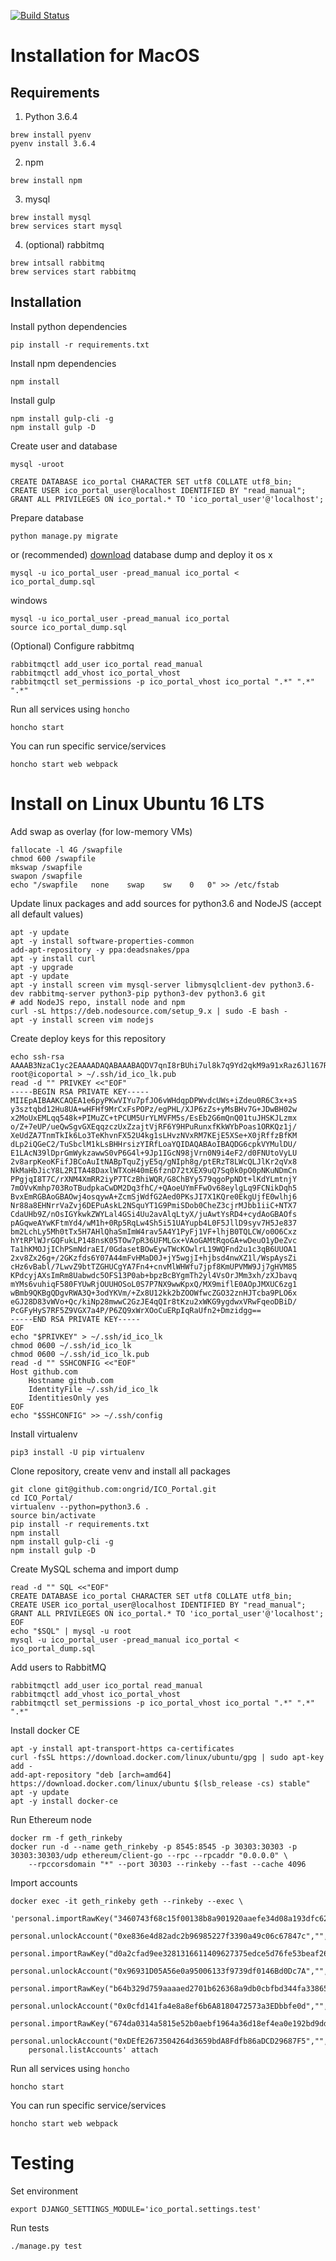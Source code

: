 [![Build Status](https://travis-ci.com/OnGridSystems/ICO_Portal.svg?token=YtkmGHXy5XUn2VXCRKwy&branch=master)](https://travis-ci.com/OnGridSystems/ICO_Portal)
# Installation for MacOS
## Requirements
1. Python 3.6.4
```
brew install pyenv
pyenv install 3.6.4
```

2. npm
```
brew install npm
```

3. mysql
```
brew install mysql
brew services start mysql
```

4. (optional) rabbitmq
```
brew intsall rabbitmq
brew services start rabbitmq
```

## Installation
Install python dependencies
```
pip install -r requirements.txt
```

Install npm dependencies
```
npm install
```
Install gulp
```
npm install gulp-cli -g
npm install gulp -D
```

Create user and database
```
mysql -uroot
```
```
CREATE DATABASE ico_portal CHARACTER SET utf8 COLLATE utf8_bin;
CREATE USER ico_portal_user@localhost IDENTIFIED BY "read_manual";
GRANT ALL PRIVILEGES ON ico_portal.* TO 'ico_portal_user'@'localhost';
```

Prepare database
```
python manage.py migrate
```
or (recommended)
[download](https://www.dropbox.com/sh/luvuxz8pqn6hpgb/AACjNzn2snBICDVPpj30JPAta?dl=0) database dump and deploy it
os x
```
mysql -u ico_portal_user -pread_manual ico_portal < ico_portal_dump.sql
```
windows
```
mysql -u ico_portal_user -pread_manual ico_portal
source ico_portal_dump.sql
```

(Optional) Configure rabbitmq
```
rabbitmqctl add_user ico_portal read_manual
rabbitmqctl add_vhost ico_portal_vhost
rabbitmqctl set_permissions -p ico_portal_vhost ico_portal ".*" ".*" ".*"
```

Run all services using `honcho`
```
honcho start
```

You can run specific service/services
```
honcho start web webpack
```

# Install on Linux Ubuntu 16 LTS
Add swap as overlay (for low-memory VMs)
```
fallocate -l 4G /swapfile
chmod 600 /swapfile
mkswap /swapfile
swapon /swapfile
echo "/swapfile   none    swap    sw    0   0" >> /etc/fstab
```

Update linux packages and add sources for python3.6 and NodeJS (accept all default values)
```
apt -y update
apt -y install software-properties-common
add-apt-repository -y ppa:deadsnakes/ppa
apt -y install curl
apt -y upgrade
apt -y update
apt -y install screen vim mysql-server libmysqlclient-dev python3.6-dev rabbitmq-server python3-pip python3-dev python3.6 git
# add NodeJS repo, install node and npm
curl -sL https://deb.nodesource.com/setup_9.x | sudo -E bash -
apt -y install screen vim nodejs
```

Create deploy keys for this repository
```
echo ssh-rsa AAAAB3NzaC1yc2EAAAADAQABAAABAQDV7qnI8rBUhi7ul8k7q9Yd2qkM9a91xRaz6Jl167RHoLfH5pLLezO2pt3XYe7xQD7AcUd/0ysLEWw84/P96A8cv9ck/rNmz7IywEe/sb4kPAEfTbDHYyhTEQwuqrnjyT48gy5kL608JQzlStgsxUUzmz8SwRvYbqZCdDTW24kdIokvObGj9n7t5Q/+55DBKC8ZcSqrNzNTFnNqO1WNEXpj0c+5G6fF8qRZhs+hqzU5EpDPWP9d5R1kDtOeZOQiToujdN4qG+cVfnZTiSDWwse/M1XFEzsoSMTldJ75fSNF9/MF8ox0unaJAZ4Lb9O5JtyUzWQuwEceuyLNghF8uhph root@icoportal > ~/.ssh/id_ico_lk.pub
read -d "" PRIVKEY <<"EOF"
-----BEGIN RSA PRIVATE KEY-----
MIIEpAIBAAKCAQEA1e6pyPKwVIYu7pfJO6vWHdqpDPWvdcUWs+iZdeu0R6C3x+aS
y3sztqbd12Hu8UA+wHFHf9MrCxFsPOPz/egPHL/XJP6zZs+yMsBHv7G+JDwBH02w
x2MoUxEMLqq548k+PIMuZC+tPCUM5UrYLMVFM5s/EsEb2G6mQnQ01tuJHSKJLzmx
o/Z+7eUP/ueQwSgvGXEqqzczUxZzajtVjRF6Y9HPuRunxfKkWYbPoas1ORKQz1j/
XeUdZA7TnmTkIk6Lo3TeKhvnFX52U4kg1sLHvzNVxRM7KEjE5XSe+X0jRffzBfKM
dLp2iQGeC2/TuSbclM1kLsBHHrsizYIRfLoaYQIDAQABAoIBAQDG6cpkVYMulDU/
E1LAcN39lDprGmWykzawwS0vP6G4l+9Jp1IGcN98jVrn0N9i4eF2/d0FNUtoVyLU
2v8arpKeoKFifJBCoAuItNABpTquZjyE5q/gNIph8g/ptERzT8LWcQLJlKr2qVx8
NkMaHbJicY8L2RITA48DaxlWTXoH40mE6fznD72tXEX9uQ7Sq0k0pO0pNKuNDmCn
PPgjqI8T7C/rXNM4XmRR2iyP7TCzBhiWQR/G8ChBYy579qgoPpNDt+lKdYLmtnjY
7mOVvKmhp703RoTBudpkaCwDM2Dq3fhC/+QAoeUYmFFwOv68eylgLq9FCNikDqh5
BvxEmRGBAoGBAOwj4osqywA+ZcmSjWdfG2Aed0PKsJI7X1KQre0EkgUjfE0wlhj6
Nr88a8EHNrrVaZvj6DEPuAskL2NSquYT1G9PmiSDob0CheZ3cjrMJbb1iiC+NTX7
CdaUHb9Z/nOsIGYkwkZWYLal4GSi4Uu2avAlqLtyX/juAwtYsRD4+cydAoGBAOfs
pAGqweAYwKFtmYd4/wM1h+0Rp5RqLw4Sh5i51UAYupb4L0F5JllD9syv7H5Je837
bm2LchLy5Mh0tTx5H7AHlQhaSmImW4rav5A4Y1PyFj1VF+lhjB0TQLCW/o0O6Cxz
hYtRPlWJrGQFukLP148nsK05TOw7pR36UFMLGx+VAoGAMtRqoGA+wDeuO1yDeZvc
Ta1hKMOJjIChPSmNdraEI/0GdasetBOwEywTWcKOwlrL19WQFnd2u1c3qB6UUOA1
2xv8Zx26g+/2GKzfds6Y07A44mFvHMaD0J+jY5wgjI+hjbsd4nwXZ1l/WspAysZi
cHz6vBabl/7LwvZ9btTZGHUCgYA7Fn4+cnvMlWHWfu7jpf8KmUPVMW9Jj7gHVM85
KPdcyjAXsImRm8Uabwdc5OFS13P0ab+bpzBcBYgmTh2yl4VsOrJMm3xh/zXJbavq
mYMs6vuhiqF580FYUwRjOUUHOSoL0S7P7NX9wwKpxQ/MX9miflE0AOpJMXUC6zg1
wBmb9QKBgQDgvRWA3Q+3odYKVm/+Zx8U12kk2bZOOWfwcZGO32znHJTcba9PLO6x
eGJ28D83vWVo+Qc/kiNp28mwwC2GzJE4qQIr8tKzu2xWKG9ygdwxVRwFqeoDBiD/
PcGFyHyS7RF5Z9VGX7a4P/P6ZQ9xWrXOoCuERpIqRaUfn2+Dmzidgg==
-----END RSA PRIVATE KEY-----
EOF
echo "$PRIVKEY" > ~/.ssh/id_ico_lk
chmod 0600 ~/.ssh/id_ico_lk
chmod 0600 ~/.ssh/id_ico_lk.pub
read -d "" SSHCONFIG <<"EOF"
Host github.com
    Hostname github.com
    IdentityFile ~/.ssh/id_ico_lk
    IdentitiesOnly yes
EOF
echo "$SSHCONFIG" >> ~/.ssh/config
```

Install virtualenv
```
pip3 install -U pip virtualenv
```

Clone repository, create venv and install all packages
```
git clone git@github.com:ongrid/ICO_Portal.git
cd ICO_Portal/
virtualenv --python=python3.6 .
source bin/activate
pip install -r requirements.txt
npm install
npm install gulp-cli -g
npm install gulp -D
```

Create MySQL schema and import dump
```
read -d "" SQL <<"EOF"
CREATE DATABASE ico_portal CHARACTER SET utf8 COLLATE utf8_bin;
CREATE USER ico_portal_user@localhost IDENTIFIED BY "read_manual";
GRANT ALL PRIVILEGES ON ico_portal.* TO 'ico_portal_user'@'localhost';
EOF
echo "$SQL" | mysql -u root
mysql -u ico_portal_user -pread_manual ico_portal < ico_portal_dump.sql
```

Add users to RabbitMQ
```
rabbitmqctl add_user ico_portal read_manual
rabbitmqctl add_vhost ico_portal_vhost
rabbitmqctl set_permissions -p ico_portal_vhost ico_portal ".*" ".*" ".*"
```

Install docker CE
```
apt -y install apt-transport-https ca-certificates
curl -fsSL https://download.docker.com/linux/ubuntu/gpg | sudo apt-key add -
add-apt-repository "deb [arch=amd64] https://download.docker.com/linux/ubuntu $(lsb_release -cs) stable"
apt -y update
apt -y install docker-ce
```

Run Ethereum node
```
docker rm -f geth_rinkeby
docker run -d --name geth_rinkeby -p 8545:8545 -p 30303:30303 -p 30303:30303/udp ethereum/client-go --rpc --rpcaddr "0.0.0.0" \
    --rpccorsdomain "*" --port 30303 --rinkeby --fast --cache 4096
```

Import accounts
```
docker exec -it geth_rinkeby geth --rinkeby --exec \
   'personal.importRawKey("3460743f68c15f00138b8a901920aaefe34d08a193dfc62b7960ba0e257a059a","");\
    personal.unlockAccount("0xe836e4d82adc2b96985227f3390a49c06c67847c","",0);\
    personal.importRawKey("d0a2cfad9ee3281316611409627375edce5d76fe53beaf26cfd51e61c0586b70","");\
    personal.unlockAccount("0x96931D05A56e0a95006133f9739df0146Bd0Dc7A","",0);\
    personal.importRawKey("b64b329d759aaaaed2701b626368a9db0cbfbd344fa33865721b99deb9a80b40","");\
    personal.unlockAccount("0x0cfd141fa4e8a8ef6b6A8180472573a3EDbbfe0d","",0);\
    personal.importRawKey("674da0314a5815e52b0aebf1964a36d18ef4ea0e192bd9dd2744fbcc8d30f5bf","");\
    personal.unlockAccount("0xDEfE2673504264d3659bdA8Fdfb86aDCD29687F5","",0);\
    personal.listAccounts' attach
```

Run all services using `honcho`
```
honcho start
```

You can run specific service/services
```
honcho start web webpack
```

# Testing
Set environment
```
export DJANGO_SETTINGS_MODULE='ico_portal.settings.test'
```

Run tests
```
./manage.py test
```

